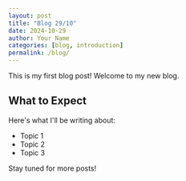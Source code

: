 ```yaml
---
layout: post
title: "Blog 29/10"
date: 2024-10-29
author: Your Name
categories: [blog, introduction]
permalink: /blog/
---
```


This is my first blog post! Welcome to my new blog.

## What to Expect

Here's what I'll be writing about:
- Topic 1
- Topic 2
- Topic 3

Stay tuned for more posts!
